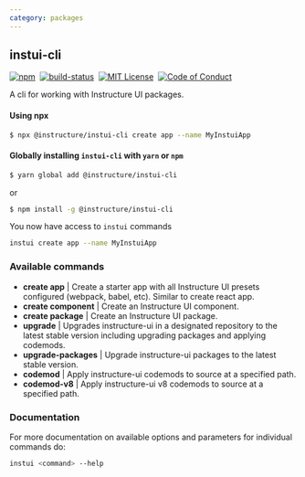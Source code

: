 ```yaml
---
category: packages
---
```


## instui-cli

[![npm][npm]][npm-url]&nbsp;
[![build-status][build-status]][build-status-url]&nbsp;
[![MIT License][license-badge]][license]&nbsp;
[![Code of Conduct][coc-badge]][coc]

A cli for working with Instructure UI packages.

#### Using npx

```bash
$ npx @instructure/instui-cli create app --name MyInstuiApp
```

#### Globally installing `instui-cli` with `yarn` or `npm`

```bash
$ yarn global add @instructure/instui-cli
```

or

```bash
$ npm install -g @instructure/instui-cli
```

You now have access to `instui` commands

```bash
instui create app --name MyInstuiApp
```

### Available commands

- **create app** | Create a starter app with all Instructure UI presets configured (webpack, babel, etc). Similar to create react app.
- **create component** | Create an Instructure UI component.
- **create package** | Create an Instructure UI package.
- **upgrade** | Upgrades instructure-ui in a designated repository to the latest stable version including upgrading packages and applying codemods.
- **upgrade-packages** | Upgrade instructure-ui packages to the latest stable version.
- **codemod** | Apply instructure-ui codemods to source at a specified path.
- **codemod-v8** | Apply instructure-ui v8 codemods to source at a specified path.

### Documentation

For more documentation on available options and parameters for individual commands do:

```sh
instui <command> --help
```

[npm]: https://img.shields.io/npm/v/@instructure/instui-cli.svg
[npm-url]: https://npmjs.com/package/@instructure/instui-cli
[build-status]: https://travis-ci.org/instructure/instructure-ui.svg?branch=master
[build-status-url]: https://travis-ci.org/instructure/instructure-ui 'Travis CI'
[license-badge]: https://img.shields.io/npm/l/instructure-ui.svg?style=flat-square
[license]: https://github.com/instructure/instructure-ui/blob/master/LICENSE
[coc-badge]: https://img.shields.io/badge/code%20of-conduct-ff69b4.svg?style=flat-square
[coc]: https://github.com/instructure/instructure-ui/blob/master/CODE_OF_CONDUCT.md
